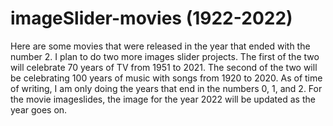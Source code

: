 # imageSlider-movies (1922-2022)

Here are some movies that were released in the year that ended with the number 2. I plan to do two more images slider projects. The first of the two will celebrate 70 years of TV from 1951 to 2021. The second of the two will be celebrating 100 years of music with songs from 1920 to 2020. As of time of writing, I am only doing the years that end in the numbers 0, 1, and 2. For the movie imageslides, the image for the year 2022 will be updated as the year goes on.
